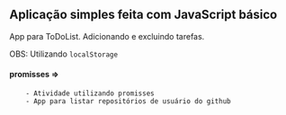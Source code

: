 ## Aplicação simples feita com JavaScript básico


App para ToDoList. Adicionando e excluindo tarefas.

OBS: Utilizando `localStorage`


#### promisses =>
        - Atividade utilizando promisses
        - App para listar repositórios de usuário do github
